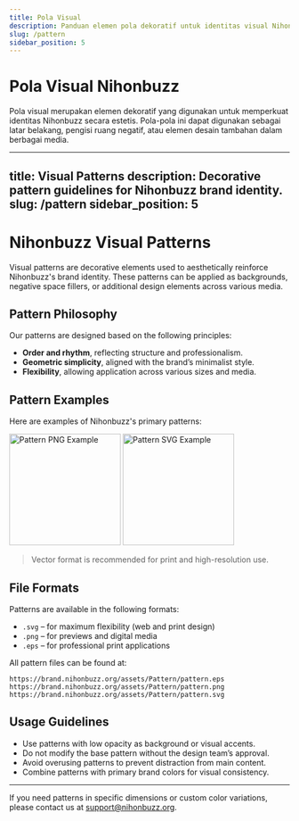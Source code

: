 ```yaml
---
title: Pola Visual
description: Panduan elemen pola dekoratif untuk identitas visual Nihonbuzz.
slug: /pattern
sidebar_position: 5
---
```


# Pola Visual Nihonbuzz

Pola visual merupakan elemen dekoratif yang digunakan untuk memperkuat identitas Nihonbuzz secara estetis. Pola-pola ini dapat digunakan sebagai latar belakang, pengisi ruang negatif, atau elemen desain tambahan dalam berbagai media.

---
title: Visual Patterns
description: Decorative pattern guidelines for Nihonbuzz brand identity.
slug: /pattern
sidebar_position: 5
---

# Nihonbuzz Visual Patterns

Visual patterns are decorative elements used to aesthetically reinforce Nihonbuzz's brand identity. These patterns can be applied as backgrounds, negative space fillers, or additional design elements across various media.

## Pattern Philosophy

Our patterns are designed based on the following principles:

- **Order and rhythm**, reflecting structure and professionalism.
- **Geometric simplicity**, aligned with the brand’s minimalist style.
- **Flexibility**, allowing application across various sizes and media.

## Pattern Examples

Here are examples of Nihonbuzz's primary patterns:

<div class="preview-wrapper" style={{ display: 'flex', gap: '1rem', alignItems: 'center' }}>
  <img src="/assets/Pattern/pattern.png" alt="Pattern PNG Example" width="200" />
  <img src="/assets/Pattern/pattern.svg" alt="Pattern SVG Example" width="200" />
</div>

> Vector format is recommended for print and high-resolution use.

## File Formats

Patterns are available in the following formats:

- `.svg` – for maximum flexibility (web and print design)
- `.png` – for previews and digital media
- `.eps` – for professional print applications

All pattern files can be found at:

```
https://brand.nihonbuzz.org/assets/Pattern/pattern.eps
https://brand.nihonbuzz.org/assets/Pattern/pattern.png
https://brand.nihonbuzz.org/assets/Pattern/pattern.svg
```

## Usage Guidelines

- Use patterns with low opacity as background or visual accents.
- Do not modify the base pattern without the design team’s approval.
- Avoid overusing patterns to prevent distraction from main content.
- Combine patterns with primary brand colors for visual consistency.

---

If you need patterns in specific dimensions or custom color variations, please contact us at [support@nihonbuzz.org](/hubungi-kami).
